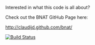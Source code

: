 Interested in what this code is all about?

Check out the BNAT GitHub Page here:

http://claudijd.github.com/bnat/

[![Build Status](https://secure.travis-ci.org/claudijd/bnat.png)](http://travis-ci.org/claudijd/bnat)
